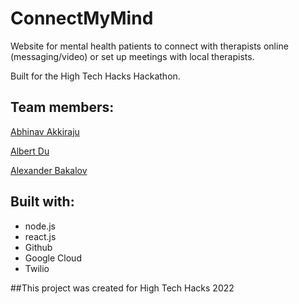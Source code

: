 # ConnectMyMind

 Website for mental health patients to connect with therapists online (messaging/video) or set up meetings with local therapists.

 Built for the High Tech Hacks Hackathon.

## Team members:
[Abhinav Akkiraju](https://github.com/AbhinavAkkiraju)

[Albert Du](http://github.com/albert-du)

[Alexander Bakalov](https://github.com/Perrytheplaty43)

## Built with:
* node.js
* react.js
* Github
* Google Cloud
* Twilio

##This project was created for High Tech Hacks 2022
